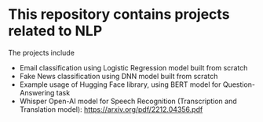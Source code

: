 # This repository contains projects related to NLP
The projects include
- Email classification using Logistic Regression model built from scratch
- Fake News classification using DNN model built from scratch
- Example usage of Hugging Face library, using BERT model for Question-Answering task
- Whisper Open-AI model for Speech Recognition (Transcription and Translation model): https://arxiv.org/pdf/2212.04356.pdf
